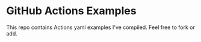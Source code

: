 # GitHub Actions Examples

This repo contains Actions yaml examples I've compiled. Feel free to fork or add. 
